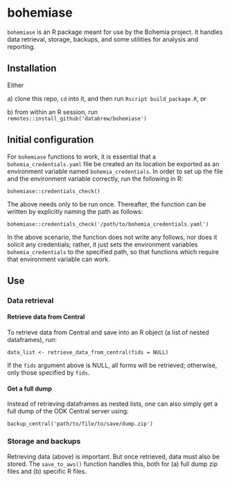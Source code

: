 
# bohemiase

`bohemiase` is an R package meant for use by the Bohemia project. It handles data retrieval, storage, backups, and some utilities for analysis and reporting.


## Installation

Either

a) clone this repo, `cd` into it, and then run `Rscript build_package.R`, or

b) from within an R session, run `remotes::install_github('databrew/bohemiase')`

## Initial configuration

For `bohemiase` functions to work, it is essential that a `bohemia_credentials.yaml` file be created an its location be exported as an environment variable named `bohemia_credentials`. In order to set up the file and the environment variable correctly, run the following in R:

```
bohemiase::credentials_check()
```

The above needs only to be run once. Thereafter, the function can be written by explicitly naming the path as follows:

```
bohemiase::credentials_check('/path/to/bohemia_credentials.yaml')
```

In the above scenario, the function does not write any follows, nor does it solicit any credentials; rather, it just sets the environment variables `bohemia_credentials` to the specified path, so that functions which require that environment variable can work.


## Use

### Data retrieval

#### Retrieve data from Central

To retrieve data from Central and save into an R object (a list of nested dataframes), run:

```
data_list <- retrieve_data_from_central(fids = NULL)
```

If the `fids` argument above is NULL, all forms will be retrieved; otherwise, only those specified by `fids`.

#### Get a full dump

Instead of retrieving dataframes as nested lists, one can also simply get a full dump of the ODK Central server using:

```
backup_central('path/to/file/to/save/dump.zip')
```

### Storage and backups

Retrieving data (above) is important. But once retrieved, data must also be stored. The `save_to_aws()` function handles this, both for (a) full dump zip files and (b) specific R files.






